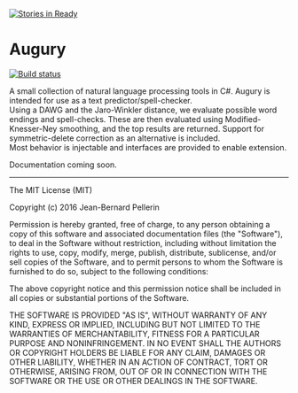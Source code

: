 [![Stories in Ready](https://badge.waffle.io/jeanbern/Augury.png?label=ready&title=Ready)](https://waffle.io/jeanbern/Augury)
# Augury

[![Build status](https://ci.appveyor.com/api/projects/status/1lmiyf9319aagk6p?svg=true)](https://ci.appveyor.com/project/jeanbern/augury)

A small collection of natural language processing tools in C#. Augury is intended for use as a text predictor/spell-checker.  
Using a DAWG and the Jaro-Winkler distance, we evaluate possible word endings and spell-checks. These are then evaluated using Modified-Knesser-Ney smoothing, and the top results are returned. Support for symmetric-delete correction as an alternative is included.  
Most behavior is injectable and interfaces are provided to enable extension.  

Documentation coming soon.

---

The MIT License (MIT)

Copyright (c) 2016 Jean-Bernard Pellerin

Permission is hereby granted, free of charge, to any person obtaining a copy of this software and associated documentation files (the "Software"), to deal in the Software without restriction, including without limitation the rights to use, copy, modify, merge, publish, distribute, sublicense, and/or sell copies of the Software, and to permit persons to whom the Software is furnished to do so, subject to the following conditions:

The above copyright notice and this permission notice shall be included in all copies or substantial portions of the Software.

THE SOFTWARE IS PROVIDED "AS IS", WITHOUT WARRANTY OF ANY KIND, EXPRESS OR IMPLIED, INCLUDING BUT NOT LIMITED TO THE WARRANTIES OF MERCHANTABILITY, FITNESS FOR A PARTICULAR PURPOSE AND NONINFRINGEMENT. IN NO EVENT SHALL THE AUTHORS OR COPYRIGHT HOLDERS BE LIABLE FOR ANY CLAIM, DAMAGES OR OTHER LIABILITY, WHETHER IN AN ACTION OF CONTRACT, TORT OR OTHERWISE, ARISING FROM, OUT OF OR IN CONNECTION WITH THE SOFTWARE OR THE USE OR OTHER DEALINGS IN THE SOFTWARE.

